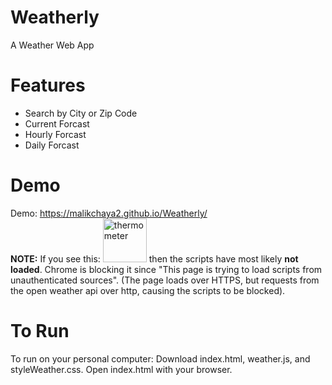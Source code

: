 # Weatherly
A Weather Web App 
<br>

# Features
* Search by City or Zip Code
* Current Forcast
* Hourly Forcast
* Daily Forcast 

# Demo
Demo: https://malikchaya2.github.io/Weatherly/
<br>
**NOTE:** If you see this: 
<img src='https://media.giphy.com/media/k7y7J6GzdBji9VNUS5/giphy.gif' width='70px' alt='thermometer' /> 
then the scripts have most likely **not loaded**. Chrome is blocking it since "This page is trying to load scripts from unauthenticated sources". (The page loads over HTTPS, but requests from the open weather api over http, causing the scripts to be blocked). 

# To Run
To run on your personal computer: 
Download index.html, weather.js, and styleWeather.css. Open index.html with your browser. 
